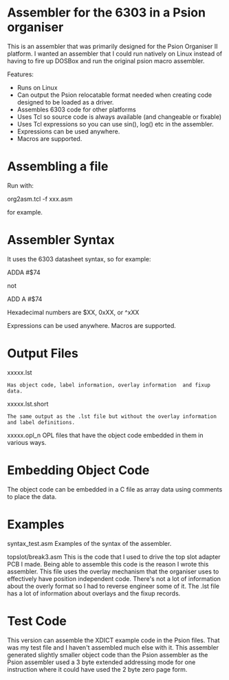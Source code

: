 Assembler for the 6303 in a Psion organiser
===========================================

This is an assembler that was primarily designed for the Psion Organiser II platform. I wanted an assembler that I could run natively on Linux instead of having to fire up DOSBox and run the original psion macro assembler.

Features:

* Runs on Linux
* Can output the Psion relocatable format needed when creating code designed to be loaded as a driver.
* Assembles 6303 code for other platforms
* Uses Tcl so source code is always available (and changeable or fixable)
* Uses Tcl expressions so you can use sin(), log() etc in the assembler.
* Expressions can be used anywhere.
* Macros are supported.


Assembling a file
=================

Run with:

org2asm.tcl -f xxx.asm

for example.

Assembler Syntax
================

It uses the 6303 datasheet syntax, so for example:

ADDA  #$74

not 

ADD A #$74

Hexadecimal numbers are $XX, 0xXX, or ^xXX

Expressions can be used anywhere.
Macros are supported.

Output Files
============

xxxxx.lst 

    Has object code, label information, overlay information  and fixup data.

xxxxx.lst.short

    The same output as the .lst file but without the overlay information and label definitions.

xxxxx.opl_n
    OPL files that have the object code embedded in them in various ways.
    
Embedding Object Code
=====================

The object code can be embedded in a C file as array data using comments to place the data.

Examples
========

syntax_test.asm
Examples of the syntax of the assembler.

topslot/break3.asm
This is the code that I used to drive the top slot adapter PCB I made. Being able to assemble this code is the reason I wrote this assembler. This file uses the overlay mechanism that the organiser uses to effectively have position independent code. There's not a lot of information about the overly format so I had to reverse engineer some of it. The .lst file has a lot of information about overlays and the fixup records.

Test Code
=========

This version can assemble the XDICT example code in the Psion files. That was my test file and I haven't assembled much else with it. This assembler generated slightly smaller object code than the Psion assembler as the Psion assembler used a 3 byte extended addressing mode for one instruction where it could have used the 2 byte zero page form.


